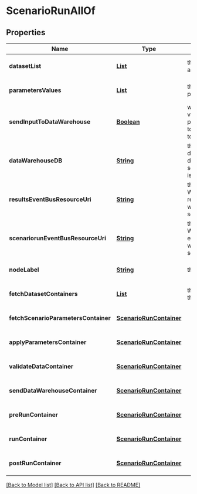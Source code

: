 # ScenarioRunAllOf
## Properties

Name | Type | Description | Notes
------------ | ------------- | ------------- | -------------
**datasetList** | [**List**](string.md) | the list of Dataset Id associated to this Analysis | [optional] [default to null]
**parametersValues** | [**List**](RunTemplateParameterValue.md) | the list of Run Template parameters values | [optional] [default to null]
**sendInputToDataWarehouse** | [**Boolean**](boolean.md) | whether or not the Dataset values and the input parameters values are send to the DataWarehouse prior to ScenarioRun Run | [optional] [default to null]
**dataWarehouseDB** | [**String**](string.md) | the DataWarehouse database name to send data if sendInputToDataWarehouse is set | [optional] [default to null]
**resultsEventBusResourceUri** | [**String**](string.md) | the event bus which receive Workspace ScenarioRun results messages. Message won&#39;t be send if this is not set | [optional] [default to null]
**scenariorunEventBusResourceUri** | [**String**](string.md) | the event bus which receive Workspace ScenarioRun events messages. Message won&#39;t be send if this is not set | [optional] [default to null]
**nodeLabel** | [**String**](string.md) | the node label request | [optional] [default to null]
**fetchDatasetContainers** | [**List**](ScenarioRunContainer.md) | the containers which fetch the Scenario Datasets | [optional] [default to null]
**fetchScenarioParametersContainer** | [**ScenarioRunContainer**](ScenarioRunContainer.md) |  | [optional] [default to null]
**applyParametersContainer** | [**ScenarioRunContainer**](ScenarioRunContainer.md) |  | [optional] [default to null]
**validateDataContainer** | [**ScenarioRunContainer**](ScenarioRunContainer.md) |  | [optional] [default to null]
**sendDataWarehouseContainer** | [**ScenarioRunContainer**](ScenarioRunContainer.md) |  | [optional] [default to null]
**preRunContainer** | [**ScenarioRunContainer**](ScenarioRunContainer.md) |  | [optional] [default to null]
**runContainer** | [**ScenarioRunContainer**](ScenarioRunContainer.md) |  | [optional] [default to null]
**postRunContainer** | [**ScenarioRunContainer**](ScenarioRunContainer.md) |  | [optional] [default to null]

[[Back to Model list]](../README.md#documentation-for-models) [[Back to API list]](../README.md#documentation-for-api-endpoints) [[Back to README]](../README.md)

